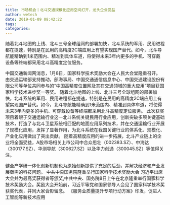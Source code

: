 ```yaml
---
title: 市场机会丨北斗交通规模化应用空间打开，龙头企业受益
author: wetech
date: 2019-01-09 08:42:22
tags: 
categories: 
---
```

随着北斗地图的上线、北斗三号全球组网的部署加快，北斗系统的军用、民用进程都在提速，特别是在民用的高精度2C端应用上有望实现国产替代。如今，北斗导航能精确到1米范围内、精准到具体车道，将使得未来3年内更多的手机、可穿戴设备等终端都采用北斗高精度定位服务。
<!-- more -->
中国交通新闻网消息，1月8日，国家科学技术奖励大会在人民大会堂隆重召开。由交通运输部支持推动，部海事局、中国交通通信信息中心、中国交通建设股份有限公司等单位共同参与的“中国高精度位置网及其在交通领域的重大应用”项目获国家科学技术进步奖一等奖。
随着北斗地图的上线、北斗三号全球组网的部署加快，北斗系统的军用、民用进程都在提速，特别是在民用的高精度2C端应用上有望实现国产替代。如今，北斗导航能精确到1米范围内、精准到具体车道，将使得未来3年内更多的手机、可穿戴设备等终端都采用北斗高精度定位服务。
此次获奖项目着眼于交通运输行业这一北斗系统关键民用行业应用，创新突破多项关键基础技术，打造了与北斗卫星系统相匹配的地面应用系列技术，并在交通运输行业开展了规模化应用，发挥了显著作用，为北斗系统在我国关键行业的体系化、规模化、产业化应用做出了突出贡献。
随着高精度应用的进一步拓展，北斗产业链上的企业将全面受益，A股市场相关上市公司中合众思壮（002383.SZ）、中海达（300177.SZ）、华测导航（300627.SZ）以及华力创通（300045.SZ）等值得关注。
 
 
健全产学研一体化创新机制也为原始创新提供了充足的后劲，并解决经济和产业发展亟需的科技问题。
中共中央国务院隆重举行国家科学技术奖励大会 习近平出席大会并为最高奖获得者等颁奖,中共中央、国务院8日上午在北京隆重举行国家科学技术奖励大会。奖励大会开始前，习近平等党和国家领导人会见了国家科学技术奖获奖代表，并同大家合影留念。
《服务业质量提升专项行动方案》印发，促进人工智能等新技术应用
